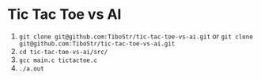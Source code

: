 # Tic Tac Toe vs AI

1. `git clone git@github.com:TiboStr/tic-tac-toe-vs-ai.git` or `git clone git@github.com:TiboStr/tic-tac-toe-vs-ai.git`
2. `cd tic-tac-toe-vs-ai/src/`
3. `gcc main.c tictactoe.c`
4. `./a.out`